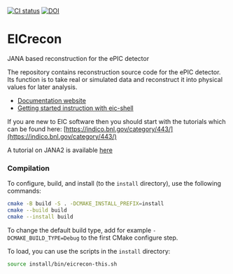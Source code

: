 [![CI status](https://github.com/eic/EICrecon/actions/workflows/linux-eic-shell.yml/badge.svg)](https://github.com/eic/EICrecon/actions/workflows/linux-eic-shell.yml)
[![DOI](https://zenodo.org/badge/512187504.svg)](https://zenodo.org/badge/latestdoi/512187504)

# EICrecon
JANA based reconstruction for the ePIC detector

The repository contains reconstruction source code for the ePIC detector. Its function
is to take real or simulated data and reconstruct it into physical values
for later analysis.

- [Documentation website](https://eic.github.io/EICrecon/#/)
- [Getting started instruction with eic-shell](https://eic.github.io/EICrecon/#/get-started/eic-shell)


If you are new to EIC software then you should start with the tutorials which
can be found here:
[https://indico.bnl.gov/category/443/](https://indico.bnl.gov/category/443/)

A tutorial on JANA2 is available
[here](https://eic.github.io/EICrecon/#/tutorial/01-introduction)

### Compilation

To configure, build, and install (to the `install` directory), use the following commands:
```bash
cmake -B build -S . -DCMAKE_INSTALL_PREFIX=install
cmake --build build
cmake --install build
```
To change the default build type, add for example `-DCMAKE_BUILD_TYPE=Debug` to the first CMake configure step.

To load, you can use the scripts in the `install` directory:
```bash
source install/bin/eicrecon-this.sh
```
